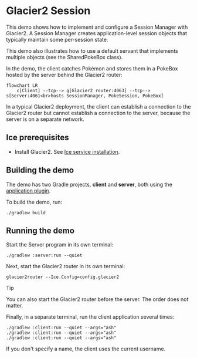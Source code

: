 # Glacier2 Session

This demo shows how to implement and configure a Session Manager with Glacier2. A Session Manager creates
application-level session objects that typically maintain some per-session state.

This demo also illustrates how to use a default servant that implements multiple objects (see the SharedPokeBox class).

In the demo, the client catches Pokémon and stores them in a PokeBox hosted by the server behind the Glacier2 router:

```mermaid
flowchart LR
    c[Client] --tcp--> g[Glacier2 router:4063] --tcp--> s[Server:4061<br>hosts SessionManager, PokeSession, PokeBox]
```

In a typical Glacier2 deployment, the client can establish a connection to the Glacier2 router but cannot establish
a connection to the server, because the server is on a separate network.

## Ice prerequisites

- Install Glacier2. See [Ice service installation].

## Building the demo

The demo has two Gradle projects, **client** and **server**, both using the [application plugin].

To build the demo, run:

```shell
./gradlew build
```

## Running the demo

Start the Server program in its own terminal:

```shell
./gradlew :server:run --quiet
```

Next, start the Glacier2 router in its own terminal:

```shell
glacier2router --Ice.Config=config.glacier2
```

> [!TIP]
> You can also start the Glacier2 router before the server. The order does not matter.

Finally, in a separate terminal, run the client application several times:

```shell
./gradlew :client:run --quiet --args="ash"
./gradlew :client:run --quiet --args="ash"
./gradlew :client:run --quiet --args="ash"
```

If you don't specify a name, the client uses the current username.

[Application plugin]: https://docs.gradle.org/current/userguide/application_plugin.html
[Ice service installation]: https://github.com/zeroc-ice/ice/blob/main/NIGHTLY.md#ice-services
